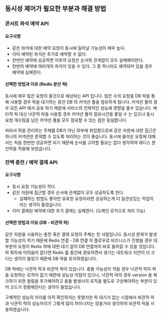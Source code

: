 ## 동시성 제어가 필요한 부분과 해결 방법
### 콘서트 좌석 예약 API
#### 요구사항
- 같은 좌석에 대한 예약 요청이 동시에 일어날 가능성이 매우 높다.
- 이미 예약된 좌석은 추가로 예약할 수 없다.
- 한번만 예약에 성공하면 이후의 요청은 순서와 관계없이 모두 실패해야한다.
- 한번의 예약에 여러개의 좌석이 있을 수 있다. 그 중 하나라도 예약되어 있을 경우 예약에 실패한다.

#### 선택한 방법과 이유 (Redis 분산 락)
동시에 매우 많은 요청이 올것으로 예상되는 API 입니다.
많은 수의 요청을 DB 락을 통해 사용할 경우 락을 대기하는 동안 DB 의 커넥션 풀을 점유하게 됩니다.
커넥션 풀의 경우 모든 API 에서 공유 하기 때문에 서비스의 전체적인 성능에 영향을 줄수 있습니다.
배타적 락 대신 낙관적 락을 사용할 경우 커넥션 풀의 점유시간을 줄일 수 는 있으나
동시요청 개수많큼 남은 커넥션 풀을 모두 점유할 수 있는 점은 동일합니다.

따라서 락을 관리하는 주체를 DB가 아닌 외부에 위임함으로써 같은 자원에 대한 접근은 하나의 커넥션만 존재할 수 있도록 처리하는 것이 좋습니다.
동시에 들어온 요청에 대해서는 처음 한번만 성공하면 되기 때문에 순서를 고려할 필요는 없다 생각하여 레디스 분산락을 적용해 보았습니다.

### 잔액 충전 / 예약 결제 API
#### 요구사항
- 동시 요청 가능성이 적다.
- 같은 자원에 접근할 경우 순서에 관계없이 모두 성공하도록 한다.
  - 실패하는 방법도 좋지만 유효한 요청이라면 성공하는게 더 일관성있는 작업이라는 생각이 들었습니다.
- 이미 결제된 예약에 대한 추가 결제는 실패한다. (도메인 로직으로 처리 가능)

#### 선택한 방법과 이유 (DB - 비관적 락)
같은 자원을 사용하는 충전 혹은 결제 요청의 주체는 한 사람입니다.
동시성 문제가 발생할 가능성이 적기 때문에 Redis 연결 - DB 연결 의 플로우로 비즈니스가 진행될 경우 
대부분의 요청이 Redis 락에 대한 대기 없이 DB 연결까지 바로 들어갈 수 있을 것입니다.
락 획득에 어려움이 없다면 Redis 를 중간에 경유하면서 생기는 네트워크 지연이 더 크다는 생각이 들었기 때문에 DB 락을 유지하였습니다.

DB 락에는 낙관적 락과 비관적 락이 있습니다.
충돌 가능성이 적을 경우 낙관적 락이 락을 요청하는 로직이 없기 때문에 성능상 이점이 있으나,
낙관적 락의 경우 version 을 체크하기 위한 컬럼을 추가해야하고
충돌 발생시의 로직을 별도로 구성해야하는 부분이 있어 코드가 장황해진다는 생각이 들었습니다.

구체적인 성능의 차이를 아직 확인하지는 못했지만 락 대기가 없는 시점에서
비관적 락과 낙관적 락의 성능차이가 그렇게 많이 차이나지는 않을거라 생각하여 비관적 락을 사용하였습니다.
